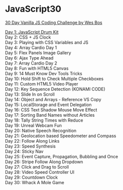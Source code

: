 # JavaScript30

<a href="https://javascript30.com/">30 Day Vanilla JS Coding Challenge by Wes Bos</a>

<a href="https://neekaisweird.github.io/day-1-drum-kit.html">Day 1: JavaScript Drum Kit</a><br>
Day 2: CSS + JS Clock<br>
Day 3: Playing with CSS Variables and JS<br>
Day 4: Array Cardio Day 1<br>
Day 5: Flex Panels Image Gallery<br>
Day 6: Ajax Type Ahead<br>
Day 7: Array Cardio Day 2<br>
Day 8: Fun with HTML5 Canvas<br>
Day 9: 14 Must Know Dev Tools Tricks<br>
Day 10: Hold Shift to Check Multiple Checkboxes<br>
Day 11: Custom HTML5 Video Player<br>
Day 12: Key Sequence Detection (KONAMI CODE)<br>
Day 13: Slide In on Scroll<br>
Day 14: Object and Arrays - Reference VS Copy<br>
Day 15: LocalStorage and Event Delegation<br>
Day 16: CSS Text Shadow Mouse Move Effect<br>
Day 17: Sorting Band Names without Articles<br>
Day 18: Tally String Times with Reduce<br>
Day 19: Unreal Webcam Fun<br>
Day 20: Native Speech Recognition<br>
Day 21: Geolocation based Speedometer and Compass<br>
Day 22: Follow Along Links<br>
Day 23: Speed Synthesis<br>
Day 24: Sticky Nav<br>
Day 25: Event Capture, Propagation, Bubbling and Once<br>
Day 26: Stripe Follow Along Dropdown<br>
Day 27: Click and Drag to Scroll<br>
Day 28: Video Speed Controller UI<br>
Day 29: Countdown Clock<br>
Day 30: Whack A Mole Game<br>
